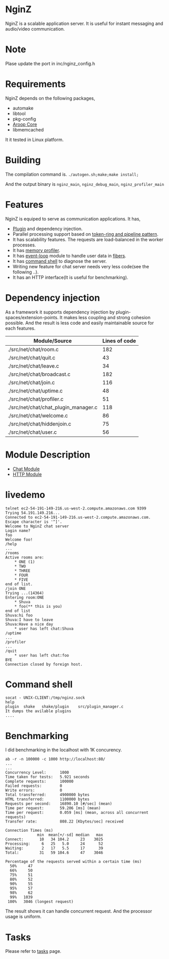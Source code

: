 
NginZ
==========

NginZ is a scalable application server. It is useful for instant messaging and audio/video communication.

Note
====

Plase update the port in inc/nginz\_config.h

Requirements
============

NginZ depends on the following packages,

- automake
- libtool
- pkg-config
- [Aroop Core](https://github.com/kamanashisroy/aroop_core)
- libmemcached

It it tested in Linux platform.

Building
========

The compilation command is. `./autogen.sh;make;make install;`

And the output binary is `nginz_main`, `nginz_debug_main`, `nginz_profiler_main`

Features
========

NginZ is equiped to serve as communication applications. It has,

- [Plugin](src/plugin.c) and dependency injection.
- Parallel processing support based on [token-ring and pipeline pattern](src/parallel/pipeline.c).
- It has scalability features. The requests are load-balanced in the worker processes.
- It has [memory profiler](src/net/chat/profiler.c).
- It has [event-loop](src/event_loop.c) module to handle user data in [fibers](src/fiber.c).
- It has [command shell](src/shake.c) to diagnose the server.
- Writing new feature for chat server needs very less code(see the following ..). 
- It has an HTTP interface(It is useful for benchmarking).

Dependency injection
====================

As a framework it supports dependency injection by plugin-spaces/extension-points. It makes less coupling and strong cohesion possible. And the result is less code and easily maintainable source for each features.

| Module/Source | Lines of code |
| --- | --- |
| ./src/net/chat/room.c | 182 |
| ./src/net/chat/quit.c | 43 |
| ./src/net/chat/leave.c | 34 |
| ./src/net/chat/broadcast.c | 182 |
| ./src/net/chat/join.c | 116 |
| ./src/net/chat/uptime.c | 48 |
| ./src/net/chat/profiler.c | 51 |
| ./src/net/chat/chat\_plugin\_manager.c | 118 |
| ./src/net/chat/welcome.c | 86 |
| ./src/net/chat/hiddenjoin.c | 75 |
| ./src/net/chat/user.c | 56 |

Module Description
===================

- [Chat Module](src/net/chat/README.md)
- [HTTP Module](src/net/http/README.md)

livedemo
========

```
telnet ec2-54-191-149-216.us-west-2.compute.amazonaws.com 9399
Trying 54.191.149.216...
Connected to ec2-54-191-149-216.us-west-2.compute.amazonaws.com.
Escape character is '^]'.
Welcome to NginZ chat server
Login name?
foo
Welcome foo!
/help
...
/rooms
Active rooms are:
	* ONE (1)
	* TWO
	* THREE
	* FOUR
	* FIVE
end of list.
/join ONE
Trying ...(14364)
Entering room:ONE
	* Shuva
	* foo(** this is you)
end of list
Shuva:hi foo
Shuva:I have to leave
Shuva:Have a nice day
	* user has left chat:Shuva
/uptime
...
/profiler
...
/quit
	* user has left chat:foo
BYE
Connection closed by foreign host.
```

Command shell
=============

```
socat - UNIX-CLIENT:/tmp/nginz.sock
help
plugin	shake	shake/plugin	src/plugin_manager.c
It dumps the avilable plugins
....
```

Benchmarking
============

I did benchmarking in the localhost with 1K concurency.

```
ab -r -n 100000 -c 1000 http://localhost:80/
...
...
Concurrency Level:      1000
Time taken for tests:   5.921 seconds
Complete requests:      100000
Failed requests:        0
Write errors:           0
Total transferred:      4900000 bytes
HTML transferred:       1100000 bytes
Requests per second:    16890.10 [#/sec] (mean)
Time per request:       59.206 [ms] (mean)
Time per request:       0.059 [ms] (mean, across all concurrent requests)
Transfer rate:          808.22 [Kbytes/sec] received

Connection Times (ms)
              min  mean[+/-sd] median   max
Connect:       10   34 104.2     23    3025
Processing:     6   25   5.0     24      52
Waiting:        2   17   5.5     17      39
Total:         31   59 104.6     47    3046

Percentage of the requests served within a certain time (ms)
  50%     47
  66%     50
  75%     51
  80%     52
  90%     55
  95%     57
  98%     62
  99%   1039
 100%   3046 (longest request)
```
The result shows it can handle concurrent request. And the processor usage is uniform.

Tasks
======

Please refer to [tasks](TASKS.md) page.
